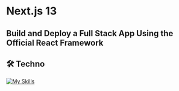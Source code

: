 # Next.js 13 
## Build and Deploy a Full Stack App Using the Official React Framework


<div align="left">
 <h2>🛠️ Techno</h2>
 </div>
 
[![My Skills](https://skillicons.dev/icons?i=ts,mongodb,next)](https://skillicons.dev)
